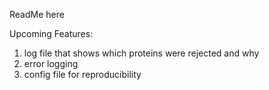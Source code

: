 ReadMe here


Upcoming Features:

1. log file that shows which proteins were rejected and why
2. error logging
3. config file for reproducibility
